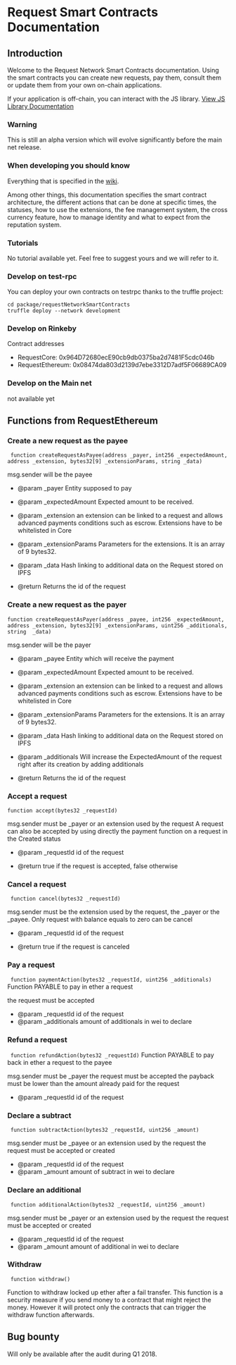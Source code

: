 # Request Smart Contracts Documentation 
## Introduction
Welcome to the Request Network Smart Contracts documentation. 
Using the smart contracts you can create new requests, pay them, consult them or update them from your own on-chain applications. 

If your application is off-chain, you can interact with the JS library. [View JS Library Documentation](https://github.com/RequestNetwork/requestNetwork) 

### Warning
This is still an alpha version which will evolve significantly before the main net release. 

### When developing you should know
Everything that is specified in the [wiki](https://github.com/RequestNetwork/Request/wiki).

Among other things, this documentation specifies the smart contract architecture, the different actions that can be done at specific times, the statuses, how to use the extensions, the fee management system, the cross currency feature, how to manage identity and what to expect from the reputation system.

### Tutorials
No tutorial available yet. Feel free to suggest yours and we will refer to it.

### Develop on test-rpc
You can deploy your own contracts on testrpc thanks to the truffle project:
```git clone https://github.com/RequestNetwork/requestNetwork 
cd package/requestNetworkSmartContracts 
truffle deploy --network development
```

### Develop on Rinkeby
Contract addresses
* RequestCore: 0x964D72680ecE90cb9db0375ba2d7481F5cdc046b
* RequestEthereum: 0x08474da803d2139d7ebe3312D7adf5F06689CA09

### Develop on the Main net 
not available yet


## Functions from RequestEthereum
### Create a new request as the payee
` function createRequestAsPayee(address _payer, int256 _expectedAmount, address _extension, bytes32[9] _extensionParams, string _data)` 
 
msg.sender will be the payee
 
* @param _payer Entity supposed to pay
* @param _expectedAmount Expected amount to be received.
* @param _extension an extension can be linked to a request and allows advanced payments conditions such as escrow. Extensions have to be whitelisted in Core
* @param _extensionParams Parameters for the extensions. It is an array of 9 bytes32.
* @param _data Hash linking to additional data on the Request stored on IPFS

* @return Returns the id of the request 


### Create a new request as the payer
` function createRequestAsPayer(address _payee, int256 _expectedAmount, address _extension, bytes32[9] _extensionParams, uint256 _additionals, string  _data) `

msg.sender will be the payer
 
* @param _payee Entity which will receive the payment
* @param _expectedAmount Expected amount to be received.
* @param _extension an extension can be linked to a request and allows advanced payments conditions such as escrow. Extensions have to be whitelisted in Core
* @param _extensionParams Parameters for the extensions. It is an array of 9 bytes32.
* @param _data Hash linking to additional data on the Request stored on IPFS 
* @param _additionals Will increase the ExpectedAmount of the request right after its creation by adding additionals

* @return Returns the id of the request 


### Accept a request 
` function accept(bytes32 _requestId) ` 

msg.sender must be _payer or an extension used by the request
A request can also be accepted by using directly the payment function on a request in the Created status
 
* @param _requestId id of the request 
 
* @return true if the request is accepted, false otherwise



### Cancel a request
` function cancel(bytes32 _requestId)` 
 
msg.sender must be the extension used by the request, the _payer or the _payee.
Only request with balance equals to zero can be cancel
 
* @param _requestId id of the request 
 
* @return true if the request is canceled


### Pay a request
` function paymentAction(bytes32 _requestId, uint256 _additionals)` 
Function PAYABLE to pay in ether a request
 
the request must be accepted
 
* @param _requestId id of the request
* @param _additionals amount of additionals in wei to declare 


### Refund a request
` function refundAction(bytes32 _requestId)` 
Function PAYABLE to pay back in ether a request to the payee
 
msg.sender must be _payer
the request must be accepted
the payback must be lower than the amount already paid for the request
 
* @param _requestId id of the request


### Declare a subtract 
` function subtractAction(bytes32 _requestId, uint256 _amount)` 

 
msg.sender must be _payee or an extension used by the request
the request must be accepted or created
 
* @param _requestId id of the request
* @param _amount amount of subtract in wei to declare 

### Declare an additional
` function additionalAction(bytes32 _requestId, uint256 _amount)` 

msg.sender must be _payer or an extension used by the request
the request must be accepted or created
 
* @param _requestId id of the request
* @param _amount amount of additional in wei to declare 

### Withdraw
` function withdraw()` 

Function to withdraw locked up ether after a fail transfer. 
This function is a security measure if you send money to a contract that might reject the money. 
However it will protect only the contracts that can trigger the withdraw function afterwards.


## Bug bounty
Will only be available after the audit during Q1 2018.



